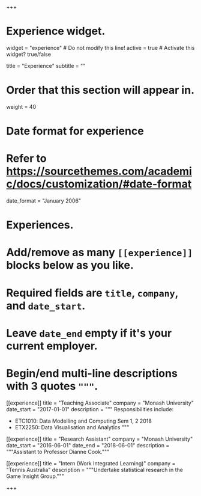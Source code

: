 +++
# Experience widget.
widget = "experience"  # Do not modify this line!
active = true  # Activate this widget? true/false

title = "Experience"
subtitle = ""

# Order that this section will appear in.
weight = 40

# Date format for experience
#   Refer to https://sourcethemes.com/academic/docs/customization/#date-format
date_format = "January 2006"

# Experiences.
#   Add/remove as many `[[experience]]` blocks below as you like.
#   Required fields are `title`, `company`, and `date_start`.
#   Leave `date_end` empty if it's your current employer.
#   Begin/end multi-line descriptions with 3 quotes `"""`.
[[experience]]
  title = "Teaching Associate"
  company = "Monash University"
  date_start = "2017-01-01"
  description = """
  Responsibilities include:
  * ETC1010: Data Modelling and Computing Sem 1, 2 2018
  * ETX2250: Data Visualisation and Analytics
  """

[[experience]]
  title = "Research Assistant"
  company = "Monash University"
  date_start = "2016-06-01"
  date_end = "2018-06-01"
  description = """Assistant to Professor Dianne Cook."""

[[experience]]
  title = "Intern (Work Integrated Learning)"
  company = "Tennis Australia"
  description = """Undertake statistical research in the Game Insight Group."""

+++
